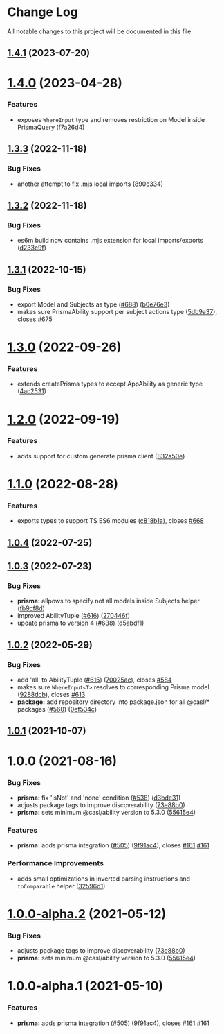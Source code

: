 # Change Log

All notable changes to this project will be documented in this file.

## [1.4.1](https://github.com/stalniy/casl/compare/@casl/prisma@1.4.0...@casl/prisma@1.4.1) (2023-07-20)

# [1.4.0](https://github.com/stalniy/casl/compare/@casl/prisma@1.3.3...@casl/prisma@1.4.0) (2023-04-28)


### Features

* exposes `WhereInput` type and removes restriction on Model inside PrismaQuery ([f7a26d4](https://github.com/stalniy/casl/commit/f7a26d424c96c4e0bd99c44952f60ef37f8fd882))

## [1.3.3](https://github.com/stalniy/casl/compare/@casl/prisma@1.3.2...@casl/prisma@1.3.3) (2022-11-18)


### Bug Fixes

* another attempt to fix .mjs local imports ([890c334](https://github.com/stalniy/casl/commit/890c3341acf52e8b1c55eb6450841d02133226e1))

## [1.3.2](https://github.com/stalniy/casl/compare/@casl/prisma@1.3.1...@casl/prisma@1.3.2) (2022-11-18)


### Bug Fixes

* es6m build now contains .mjs extension for local imports/exports ([d233c9f](https://github.com/stalniy/casl/commit/d233c9fecdb762b2b454d8e9375805633d9e35fe))

## [1.3.1](https://github.com/stalniy/casl/compare/@casl/prisma@1.3.0...@casl/prisma@1.3.1) (2022-10-15)


### Bug Fixes

* export Model and Subjects as type ([#688](https://github.com/stalniy/casl/issues/688)) ([b0e76e3](https://github.com/stalniy/casl/commit/b0e76e3e667ea639ca94101ce0930bbd784fd60f))
* makes sure PrismaAbility support per subject actions type ([5db9a37](https://github.com/stalniy/casl/commit/5db9a3758f444ac40b957f5bb20821d43a830b8e)), closes [#675](https://github.com/stalniy/casl/issues/675)

# [1.3.0](https://github.com/stalniy/casl/compare/@casl/prisma@1.2.0...@casl/prisma@1.3.0) (2022-09-26)


### Features

* extends createPrisma types to accept AppAbility as generic type ([4ac2531](https://github.com/stalniy/casl/commit/4ac25319ad08c5a1731706a0b7be6eae2a46005f))

# [1.2.0](https://github.com/stalniy/casl/compare/@casl/prisma@1.1.0...@casl/prisma@1.2.0) (2022-09-19)


### Features

* adds support for custom generate prisma client ([832a50e](https://github.com/stalniy/casl/commit/832a50e532afcf32c19f3696958d25d300bd08bd))

# [1.1.0](https://github.com/stalniy/casl/compare/@casl/prisma@1.0.4...@casl/prisma@1.1.0) (2022-08-28)


### Features

* exports types to support TS ES6 modules ([c818b1a](https://github.com/stalniy/casl/commit/c818b1a84cee6dc2ad78be72db4d1afe0f95b3f1)), closes [#668](https://github.com/stalniy/casl/issues/668)

## [1.0.4](https://github.com/stalniy/casl/compare/@casl/prisma@1.0.3...@casl/prisma@1.0.4) (2022-07-25)

## [1.0.3](https://github.com/stalniy/casl/compare/@casl/prisma@1.0.2...@casl/prisma@1.0.3) (2022-07-23)


### Bug Fixes

* **prisma:** allpows to specify not all models inside Subjects helper ([fb9cf8d](https://github.com/stalniy/casl/commit/fb9cf8d3b41f2030e36d2e774731da3540cca55e))
* improved AbilityTuple ([#616](https://github.com/stalniy/casl/issues/616)) ([270446f](https://github.com/stalniy/casl/commit/270446fe7b68bb00a6546d04d6bee88a816a00ff))
* update prisma to version 4 ([#638](https://github.com/stalniy/casl/issues/638)) ([d5abdf1](https://github.com/stalniy/casl/commit/d5abdf1c82b58c8515d2be48d2cf798add5b1e13))

## [1.0.2](https://github.com/stalniy/casl/compare/@casl/prisma@1.0.1...@casl/prisma@1.0.2) (2022-05-29)


### Bug Fixes

* add 'all' to AbilityTuple ([#615](https://github.com/stalniy/casl/issues/615)) ([70025ac](https://github.com/stalniy/casl/commit/70025ac13a8acdf4093d5379961198daf26e9007)), closes [#584](https://github.com/stalniy/casl/issues/584)
* makes sure `WhereInput<T>` resolves to corresponding Prisma model ([9288dcb](https://github.com/stalniy/casl/commit/9288dcb9a6eb91671b23c38454e189cd561af235)), closes [#613](https://github.com/stalniy/casl/issues/613)
* **package:** add repository directory into package.json for all @casl/* packages ([#560](https://github.com/stalniy/casl/issues/560)) ([0ef534c](https://github.com/stalniy/casl/commit/0ef534c9df44816cd64d5142f41621034e5b70db))

## [1.0.1](https://github.com/stalniy/casl/compare/@casl/prisma@1.0.0...@casl/prisma@1.0.1) (2021-10-07)

# 1.0.0 (2021-08-16)


### Bug Fixes

* **prisma:** fix 'isNot' and 'none' condition ([#538](https://github.com/stalniy/casl/issues/538)) ([d3bde31](https://github.com/stalniy/casl/commit/d3bde31b77986b4a99638bd72550d72ce2160200))
* adjusts package tags to improve discoverability ([73e88b0](https://github.com/stalniy/casl/commit/73e88b0a256625b193b2cd9dc4a219f2e1193cbc))
* **prisma:** sets minimum @casl/ability version to 5.3.0 ([55615e4](https://github.com/stalniy/casl/commit/55615e44fa22bfe2b4f2791f6eb218db1df5cfcc))


### Features

* **prisma:** adds prisma integration ([#505](https://github.com/stalniy/casl/issues/505)) ([9f91ac4](https://github.com/stalniy/casl/commit/9f91ac403f05c8fac5229b1c9e243909379efbc6)), closes [#161](https://github.com/stalniy/casl/issues/161) [#161](https://github.com/stalniy/casl/issues/161)


### Performance Improvements

* adds small optimizations in inverted parsing instructions and `toComparable` helper ([32596d1](https://github.com/stalniy/casl/commit/32596d119f26dab09347a0b781a63773c66a3ebc))

# [1.0.0-alpha.2](https://github.com/stalniy/casl/compare/@casl/prisma@1.0.0-alpha.1...@casl/prisma@1.0.0-alpha.2) (2021-05-12)


### Bug Fixes

* adjusts package tags to improve discoverability ([73e88b0](https://github.com/stalniy/casl/commit/73e88b0a256625b193b2cd9dc4a219f2e1193cbc))
* **prisma:** sets minimum @casl/ability version to 5.3.0 ([55615e4](https://github.com/stalniy/casl/commit/55615e44fa22bfe2b4f2791f6eb218db1df5cfcc))

# 1.0.0-alpha.1 (2021-05-10)


### Features

* **prisma:** adds prisma integration ([#505](https://github.com/stalniy/casl/issues/505)) ([9f91ac4](https://github.com/stalniy/casl/commit/9f91ac403f05c8fac5229b1c9e243909379efbc6)), closes [#161](https://github.com/stalniy/casl/issues/161) [#161](https://github.com/stalniy/casl/issues/161)
